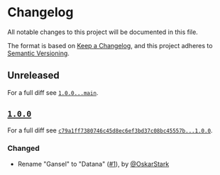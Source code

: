# Changelog

All notable changes to this project will be documented in this file.

The format is based on [Keep a Changelog](https://keepachangelog.com/en/1.0.0/), and this project adheres to [Semantic Versioning](https://semver.org/spec/v2.0.0.html).

## Unreleased

For a full diff see [`1.0.0...main`][1.0.0...main].

## [`1.0.0`][1.0.0]

For a full diff see [`c79a1ff7380746c45d8ec6ef3bd37c08bc45557b...1.0.0`][c79a1ff7380746c45d8ec6ef3bd37c08bc45557b...1.0.0].

### Changed

* Rename "Gansel" to "Datana" ([#1]), by [@OskarStark]

[1.0.0]: https://github.com/datana-gmbh/php-cs-fixer-config/tag/1.0.0

[c79a1ff7380746c45d8ec6ef3bd37c08bc45557b...1.0.0]: https://github.com/datana-gmbh/php-cs-fixer-config/compare/b9012df...1.0.0
[1.0.0...main]: https://github.com/datana-gmbh/php-cs-fixer-config/compare/1.4.1...main

[#1]: https://github.com/datana-gmbh/php-cs-fixer-config/pull/1

[@OskarStark]: https://github.com/OskarStark

